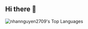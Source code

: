 ## Hi there 👋

<!--
**nhannguyen2709/nhannguyen2709** is a ✨ _special_ ✨ repository because its `README.md` (this file) appears on your GitHub profile.

Here are some ideas to get you started:

- 🔭 I’m currently working on ...
- 🌱 I’m currently learning ...
- 👯 I’m looking to collaborate on ...
- 🤔 I’m looking for help with ...
- 💬 Ask me about ...
- 📫 How to reach me: ...
- 😄 Pronouns: ...
- ⚡ Fun fact: ...
-->
![nhannguyen2709's Top Languages](https://github-readme-stats.vercel.app/api/top-langs/?username=nhannguyen2709&theme=vue-dark&show_icons=true&hide_border=false&layout=compact)
